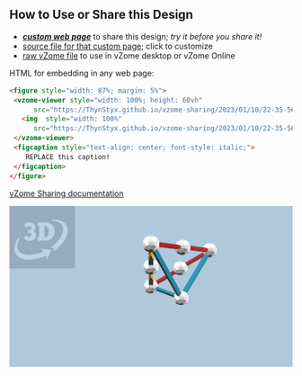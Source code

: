 
## How to Use or Share this Design

 - [***custom web page***][post] to share this design; *try it before you share it!*
 - [source file for that custom page][source]; click to customize
 - [raw vZome file][raw] to use in vZome desktop or vZome Online
 
 HTML for embedding in any web page:
 ```html
<figure style="width: 87%; margin: 5%">
  <vzome-viewer style="width: 100%; height: 60vh"
       src="https://ThynStyx.github.io/vzome-sharing/2023/01/10/22-35-56-JH-Tetra-65/JH-Tetra-65.vZome" >
    <img  style="width: 100%"
       src="https://ThynStyx.github.io/vzome-sharing/2023/01/10/22-35-56-JH-Tetra-65/JH-Tetra-65.png" >
  </vzome-viewer>
  <figcaption style="text-align: center; font-style: italic;">
     REPLACE this caption!
  </figcaption>
</figure>
 ```

[vZome Sharing documentation](https://vzome.github.io/vzome/sharing.html#how-it-works)

![Image](<JH-Tetra-65.png>)


[post]: <https://ThynStyx.github.io/vzome-sharing/2023/01/10/JH-Tetra-65-22-35-56.html>
[source]: <https://github.com/ThynStyx/vzome-sharing/edit/main/_posts/2023-01-10-JH-Tetra-65-22-35-56.md>
[raw]: <https://raw.githubusercontent.com/ThynStyx/vzome-sharing/main/2023/01/10/22-35-56-JH-Tetra-65/JH-Tetra-65.vZome>